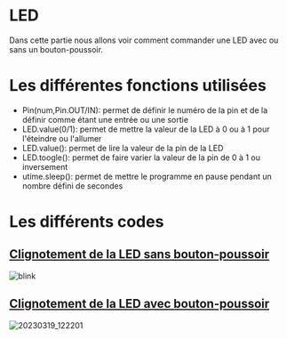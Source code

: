 # LED
Dans cette partie nous allons voir comment commander une LED avec ou sans un bouton-poussoir.

# Les différentes fonctions utilisées

- Pin(num,Pin.OUT/IN): permet de définir le numéro de la pin et de la définir comme étant une entrée ou une sortie
- LED.value(0/1): permet de mettre la valeur de la LED à 0 ou à 1 pour l'éteindre ou l'allumer
- LED.value(): permet de lire la valeur de la pin de la LED
- LED.toogle(): permet de faire varier la valeur de la pin de 0 à 1 ou inversement
- utime.sleep(): permet de mettre le programme en pause pendant un nombre défini de secondes

# Les différents codes
## [Clignotement de la LED sans bouton-poussoir](blink.py)
![blink](https://user-images.githubusercontent.com/125503055/226171827-fbb77990-3f6b-4b04-8dc4-0b331a296341.gif)
## [Clignotement de la LED avec bouton-poussoir](Button_LED.py)
![20230319_122201](https://user-images.githubusercontent.com/125503055/226172037-9ca705a3-316f-4254-9dc6-2c1339718343.gif)
